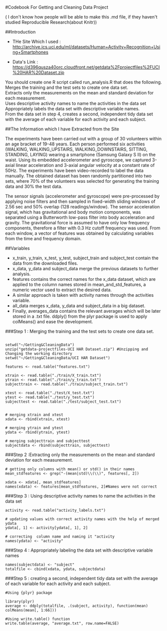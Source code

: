 #Codebook For Getting and Cleaning Data Project


( I don't know how people will be able to make this .md file, if they haven't studied Reproducible Research(about Knitr))

##Introduction

- THe Site Which I used :
http://archive.ics.uci.edu/ml/datasets/Human+Activity+Recognition+Using+Smartphones 

- Data's Link :
https://d396qusza40orc.cloudfront.net/getdata%2Fprojectfiles%2FUCI%20HAR%20Dataset.zip 

You should create one R script called run_analysis.R that does the following.   
Merges the training and the test sets to create one data set.  
Extracts only the measurements on the mean and standard deviation for each measurement.   
Uses descriptive activity names to name the activities in the data set  
Appropriately labels the data set with descriptive variable names.   
From the data set in step 4, creates a second, independent tidy data set with the average of each variable for each activity and each subject.  

##The Information which I have Extracted from the Site

The experiments have been carried out with a group of 30 volunteers within an age bracket of 19-48 years. Each person performed six activities (WALKING, WALKING_UPSTAIRS, WALKING_DOWNSTAIRS, SITTING, STANDING, LAYING) wearing a smartphone (Samsung Galaxy S II) on the waist. Using its embedded accelerometer and gyroscope, we captured 3-axial linear acceleration and 3-axial angular velocity at a constant rate of 50Hz. The experiments have been video-recorded to label the data manually. The obtained dataset has been randomly partitioned into two sets, where 70% of the volunteers was selected for generating the training data and 30% the test data.

The sensor signals (accelerometer and gyroscope) were pre-processed by applying noise filters and then sampled in fixed-width sliding windows of 2.56 sec and 50% overlap (128 readings/window). The sensor acceleration signal, which has gravitational and body motion components, was separated using a Butterworth low-pass filter into body acceleration and gravity. The gravitational force is assumed to have only low frequency components, therefore a filter with 0.3 Hz cutoff frequency was used. From each window, a vector of features was obtained by calculating variables from the time and frequency domain.

##Variables

- x_train, y_train, x_test, y_test, subject_train and subject_test contain the data from the downloaded files.  
- x_data, y_data and subject_data merge the previous datasets to further analysis.
- features contains the correct names for the x_data dataset, which are applied to the column names stored in mean_and_std_features, a numeric vector used to extract the desired data.
- A similar approach is taken with activity names through the activities variable.
- all_data merges x_data, y_data and subject_data in a big dataset.
- Finally, averages_data contains the relevant averages which will be later stored in a .txt file. ddply() from the plyr package is used to apply colMeans() and ease the development.

###Step 1 : Merging the training and the test sets to create one data set.
```{r step1}

setwd("~/Getting&CleaningData")
unzip("getdata-projectfiles-UCI HAR Dataset.zip") #Unzipping and Changing the working directory
setwd("~/Getting&CleaningData/UCI HAR Dataset")

features <- read.table("features.txt")

xtrain <- read.table("./train/X_train.txt")
ytrain <- read.table("./train/y_train.txt")
subjecttrain <- read.table("./train/subject_train.txt")

xtest <- read.table("./test/X_test.txt")
ytest <- read.table("./test/y_test.txt")
subjecttest <- read.table("./test/subject_test.txt")


# merging xtrain and xtest
xdata <- rbind(xtrain, xtest)

# merging ytrain and ytest
ydata <- rbind(ytrain, ytest)

# merging subjecttrain and subjecttest
subjectdata <- rbind(subjecttrain, subjecttest)
```

###Step 2 :Extracting only the measurements on the mean and standard deviation for each measurement. 

```{r step2}
# getting only columns with mean() or std() in their names
mean_stdfeatures <- grep("-(mean|std)\\(\\)", features[, 2])

xdata <- xdata[, mean_stdfeatures]
names(xdata) <- features[mean_stdfeatures, 2]#Names were not correct
```

###Step 3 : Using descriptive activity names to name the activities in the data set

```{r step3}
activity <- read.table("activity_labels.txt")

# updating values with correct activity names with the help of merged ydata
ydata[, 1] <- activity[ydata[, 1], 2]

# correcting  column name and naming it "activity
names(ydata) <- "activity"
```

###Step 4 : Appropriately labeling the data set with descriptive variable names

```{r step4}
names(subjectdata) <- "subject"
totalfile <- cbind(xdata, ydata, subjectdata)
```

###Step 5 : creating a second, independent tidy data set with the average of each variable for each activity and each subject.

```{r step5}
#Using {plyr} package

library(plyr)
average <- ddply(totalfile, .(subject, activity), function(mean) colMeans(mean[, 1:66]))

#Using write.table() function
write.table(average, "average.txt", row.name=FALSE)
```
